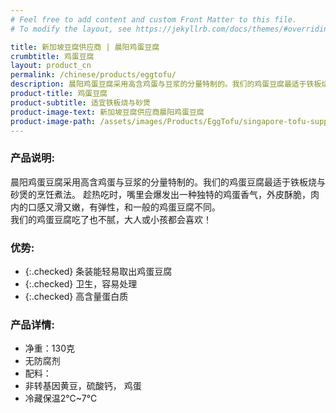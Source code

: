 ```yaml
---
# Feel free to add content and custom Front Matter to this file.
# To modify the layout, see https://jekyllrb.com/docs/themes/#overriding-theme-defaults

title: 新加坡豆腐供应商 | 晨阳鸡蛋豆腐
crumbtitle: 鸡蛋豆腐
layout: product_cn
permalink: /chinese/products/eggtofu/
description: 晨阳鸡蛋豆腐采用高含鸡蛋与豆浆的分量特制的。我们的鸡蛋豆腐最适于铁板烧与砂煲的烹饪煮法。趁热吃时，嘴里会爆发出一种独特的鸡蛋香气，外皮酥脆，肉内的口感又滑又嫩，有弹性，和一般的鸡蛋豆腐不同。我们的鸡蛋豆腐吃了也不腻，大人或小孩都会喜欢！
product-title: 鸡蛋豆腐
product-subtitle: 适宜铁板烧与砂煲
product-image-text: 新加坡豆腐供应商晨阳鸡蛋豆腐
product-image-path: /assets/images/Products/EggTofu/singapore-tofu-supplier-sun-up-egg-tofu.jpg
---
```


### 产品说明:
晨阳鸡蛋豆腐采用高含鸡蛋与豆浆的分量特制的。我们的鸡蛋豆腐最适于铁板烧与砂煲的烹饪煮法。 趁热吃时，嘴里会爆发出一种独特的鸡蛋香气，外皮酥脆，肉内的口感又滑又嫩，有弹性，和一般的鸡蛋豆腐不同。<br>我们的鸡蛋豆腐吃了也不腻，大人或小孩都会喜欢！

### 优势:
- {:.checked} 条装能轻易取出鸡蛋豆腐
- {:.checked} 卫生，容易处理
- {:.checked} 高含量蛋白质

### 产品详情:
- 净重：130克
- 无防腐剂
- 配料：
- 非转基因黄豆，硫酸钙， 鸡蛋
- 冷藏保温2℃~7℃

